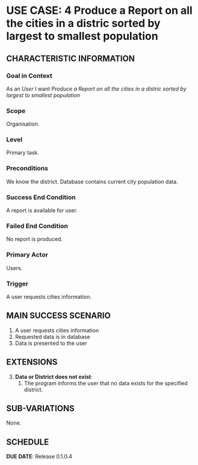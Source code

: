 # USE CASE: 4 Produce a Report on all the cities in a distric sorted by largest to smallest population

## CHARACTERISTIC INFORMATION

### Goal in Context

As an *User* I want *Produce a Report on all the cities in a distric sorted by largest to smallest population*

### Scope

Organisation.

### Level

Primary task.

### Preconditions

We know the district.  Database contains current city population data.

### Success End Condition

A report is available for user.

### Failed End Condition

No report is produced.

### Primary Actor

Users.

### Trigger

A user requests cities information.

## MAIN SUCCESS SCENARIO

1. A user requests cities information
2. Requested data is in database
4. Data is presented to the user

## EXTENSIONS

3. **Data or District does not exist**:
    1. The program informs the user that no data exists for the specified district.

## SUB-VARIATIONS

None.

## SCHEDULE

**DUE DATE**: Release 0.1.0.4
